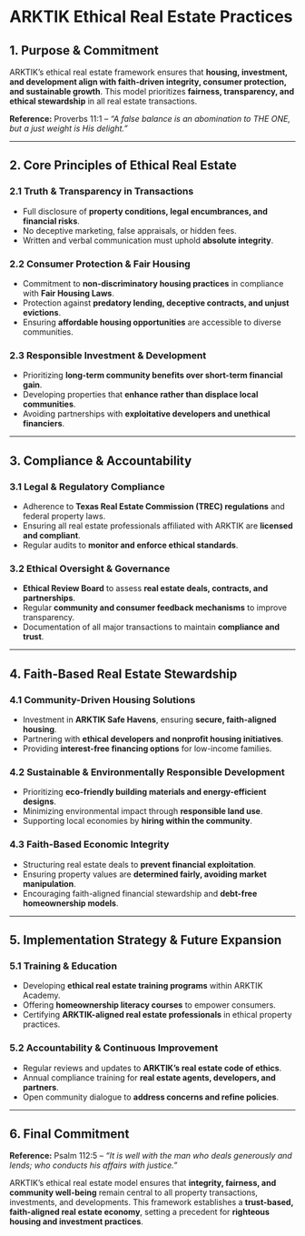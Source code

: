 # **ARKTIK Ethical Real Estate Practices**

## **1. Purpose & Commitment**
ARKTIK’s ethical real estate framework ensures that **housing, investment, and development align with faith-driven integrity, consumer protection, and sustainable growth**. This model prioritizes **fairness, transparency, and ethical stewardship** in all real estate transactions.

**Reference:** Proverbs 11:1 – *“A false balance is an abomination to THE ONE, but a just weight is His delight.”*

---

## **2. Core Principles of Ethical Real Estate**
### **2.1 Truth & Transparency in Transactions**
- Full disclosure of **property conditions, legal encumbrances, and financial risks**.
- No deceptive marketing, false appraisals, or hidden fees.
- Written and verbal communication must uphold **absolute integrity**.

### **2.2 Consumer Protection & Fair Housing**
- Commitment to **non-discriminatory housing practices** in compliance with **Fair Housing Laws**.
- Protection against **predatory lending, deceptive contracts, and unjust evictions**.
- Ensuring **affordable housing opportunities** are accessible to diverse communities.

### **2.3 Responsible Investment & Development**
- Prioritizing **long-term community benefits over short-term financial gain**.
- Developing properties that **enhance rather than displace local communities**.
- Avoiding partnerships with **exploitative developers and unethical financiers**.

---

## **3. Compliance & Accountability**
### **3.1 Legal & Regulatory Compliance**
- Adherence to **Texas Real Estate Commission (TREC) regulations** and federal property laws.
- Ensuring all real estate professionals affiliated with ARKTIK are **licensed and compliant**.
- Regular audits to **monitor and enforce ethical standards**.

### **3.2 Ethical Oversight & Governance**
- **Ethical Review Board** to assess **real estate deals, contracts, and partnerships**.
- Regular **community and consumer feedback mechanisms** to improve transparency.
- Documentation of all major transactions to maintain **compliance and trust**.

---

## **4. Faith-Based Real Estate Stewardship**
### **4.1 Community-Driven Housing Solutions**
- Investment in **ARKTIK Safe Havens**, ensuring **secure, faith-aligned housing**.
- Partnering with **ethical developers and nonprofit housing initiatives**.
- Providing **interest-free financing options** for low-income families.

### **4.2 Sustainable & Environmentally Responsible Development**
- Prioritizing **eco-friendly building materials and energy-efficient designs**.
- Minimizing environmental impact through **responsible land use**.
- Supporting local economies by **hiring within the community**.

### **4.3 Faith-Based Economic Integrity**
- Structuring real estate deals to **prevent financial exploitation**.
- Ensuring property values are **determined fairly, avoiding market manipulation**.
- Encouraging faith-aligned financial stewardship and **debt-free homeownership models**.

---

## **5. Implementation Strategy & Future Expansion**
### **5.1 Training & Education**
- Developing **ethical real estate training programs** within ARKTIK Academy.
- Offering **homeownership literacy courses** to empower consumers.
- Certifying **ARKTIK-aligned real estate professionals** in ethical property practices.

### **5.2 Accountability & Continuous Improvement**
- Regular reviews and updates to **ARKTIK’s real estate code of ethics**.
- Annual compliance training for **real estate agents, developers, and partners**.
- Open community dialogue to **address concerns and refine policies**.

---

## **6. Final Commitment**
**Reference:** Psalm 112:5 – *“It is well with the man who deals generously and lends; who conducts his affairs with justice.”*

ARKTIK’s ethical real estate model ensures that **integrity, fairness, and community well-being** remain central to all property transactions, investments, and developments. This framework establishes a **trust-based, faith-aligned real estate economy**, setting a precedent for **righteous housing and investment practices**.


